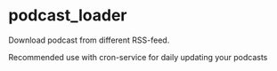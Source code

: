 # podcast_loader
Download podcast from different RSS-feed.

Recommended use with cron-service for daily updating your podcasts

